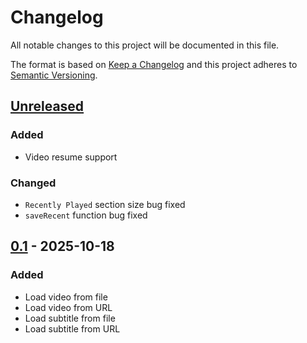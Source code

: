 # Changelog
All notable changes to this project will be documented in this file.

The format is based on [Keep a Changelog](http://keepachangelog.com/en/1.0.0/)
and this project adheres to [Semantic Versioning](http://semver.org/spec/v2.0.0.html).

## [Unreleased]
### Added
- Video resume support
### Changed
- `Recently Played` section size bug fixed
- `saveRecent` function bug fixed
## [0.1] - 2025-10-18
### Added
- Load video from file
- Load video from URL
- Load subtitle from file
- Load subtitle from URL


[Unreleased]: https://github.com/sepandhaghighi/neovid/compare/v0.1...main
[0.1]: https://github.com/sepandhaghighi/neovid/compare/157a4dd...v0.1
